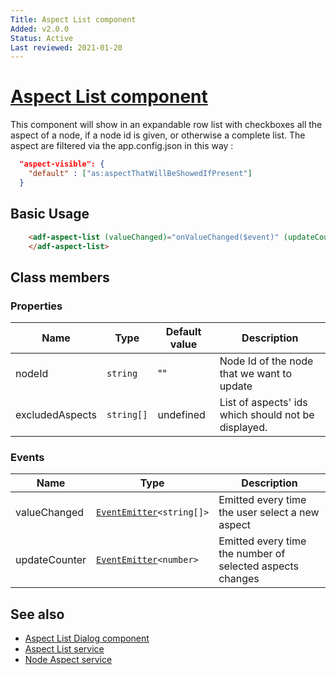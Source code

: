 ```yaml
---
Title: Aspect List component
Added: v2.0.0
Status: Active
Last reviewed: 2021-01-20
---
```


# [Aspect List component](../../../lib/content-services/src/lib/aspect-list/aspect-list.component.ts "Defined in aspect-list.component.ts")

This component will show in an expandable row list with checkboxes all the aspect of a node, if a node id is given, or otherwise a complete list.
The aspect are filtered via the app.config.json in this way : 

```json
  "aspect-visible": {
    "default" : ["as:aspectThatWillBeShowedIfPresent"]
  }
```

## Basic Usage

```html
    <adf-aspect-list (valueChanged)="onValueChanged($event)" (updateCounter)="onUpdateCounter($event)" [nodeId]="nodeId">
    </adf-aspect-list>
```

## Class members

### Properties

| Name | Type | Default value | Description |
| ---- | ---- | ------------- | ----------- |
| nodeId | `string` | "" | Node Id of the node that we want to update |
| excludedAspects | `string[]` | undefined | List of aspects' ids which should not be displayed. |

### Events

| Name | Type | Description |
| ---- | ---- | ----------- |
| valueChanged | [`EventEmitter`](https://angular.io/api/core/EventEmitter)`<string[]>` | Emitted every time the user select a new aspect |
| updateCounter | [`EventEmitter`](https://angular.io/api/core/EventEmitter)`<number>` | Emitted every time the number of selected aspects changes |

## See also

-   [Aspect List Dialog component](aspect-list-dialog.component.md)
-   [Aspect List service](../../../lib/content-services/src/lib/aspect-list/services/aspect-list.service.ts)
-   [Node Aspect service](../../../lib/content-services/src/lib/aspect-list/services/node-aspect.service.ts)
